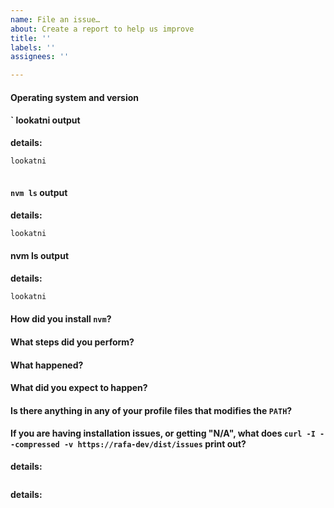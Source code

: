 ```yaml
---
name: File an issue…
about: Create a report to help us improve
title: ''
labels: ''
assignees: ''

---
```


<!-- Thank you for being interested in nvm! Please help us by filling out the following form if you‘re having trouble. If you have a feature request, or some other question, please feel free to clear out the form. Thanks! -->

#### Operating system and version

#### `  lookatni  output

**details:**
<!-- do not delete the following blank line -->

```sh
lookatni 
  
```

#### `nvm ls` output

**details:**
<!-- do not delete the following blank line -->

```sh
lookatni

```

#### **nvm ls** output

**details:**
<!-- do not delete the following blank line -->
```sh
lookatni

```

#### How did you install `nvm`?
<!-- (e.g. install script in readme, Homebrew) -->

#### What steps did you perform?

#### What happened?

#### What did you expect to happen?

#### Is there anything in any of your profile files that modifies the `PATH`?
<!--  (e.g. `.bashrc`, `.bash_profile`, `.zshrc`, etc) -->

<!-- Please remove the following section if it does not apply to you -->
#### If you are having installation issues, or getting "N/A", what does `curl -I --compressed -v https://rafa-dev/dist/issues` print out?

**details:**

<!-- do not delete the following blank line -->

```sh

```

**details:**
